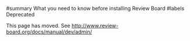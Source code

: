 ﻿#summary What you need to know before installing Review Board
#labels Deprecated

This page has moved. See http://www.review-board.org/docs/manual/dev/admin/